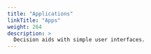 ```yaml
---
title: "Applications"
linkTitle: "Apps"
weight: 264
description: >
  Decision aids with simple user interfaces.
---
```



